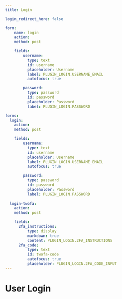 ```yaml
---
title: Login

login_redirect_here: false

form:
    name: login
    action:
    method: post

    fields:
        username:
          type: text
          id: username
          placeholder: Username
          label: PLUGIN_LOGIN.USERNAME_EMAIL
          autofocus: true

        password:
          type: password
          id: password
          placeholder: Password
          label: PLUGIN_LOGIN.PASSWORD

forms:
  login:
    action:
    method: post

    fields:
        username:
          type: text
          id: username
          placeholder: Username
          label: PLUGIN_LOGIN.USERNAME_EMAIL
          autofocus: true

        password:
          type: password
          id: password
          placeholder: Password
          label: PLUGIN_LOGIN.PASSWORD
  
  login-twofa:
    action:
    method: post

    fields:
      2fa_instructions:
          type: display
          markdown: true
          content: PLUGIN_LOGIN.2FA_INSTRUCTIONS
      2fa_code:
          type: text
          id: twofa-code
          autofocus: true
          placeholder: PLUGIN_LOGIN.2FA_CODE_INPUT 
---
```


# User Login

